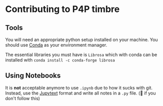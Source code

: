 # Contributing to P4P timbre

## Tools

You will need an appropriate python setup installed on your machine. You should use [Conda](https://conda.io/projects/conda/en/latest/user-guide/getting-started.html) as your environment manager.

The essential libraries you must have is `Librosa` which with conda can be installed with `conda install -c conda-forge librosa`

## Using Notebooks

It is **not** acceptable anymore to use `.ipynb` due to how it sucks with git. Instead, use the [Jupytext](https://jupytext.readthedocs.io/en/latest/) format and write all notes in a `.py` file. (:clown_face: if you don't follow this)
